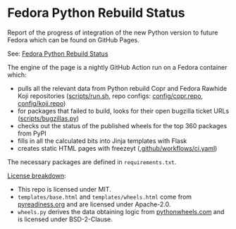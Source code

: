 # Fedora Python Rebuild Status

Report of the progress of integration of the new Python version to future Fedora which can be found on GitHub Pages.

See: [Fedora Python Rebuild Status](https://befeleme.github.io/fedora-python-rebuild-status/)

The engine of the page is a nightly GitHub Action run on a Fedora container which:
- pulls all the relevant data from Python rebuild Copr and Fedora Rawhide Koji repositories ([scripts/run.sh](scripts/run.sh), repo configs: [config/copr.repo](config/copr.repo), [config/koji.repo](config/koji.repo))
- for packages that failed to build, looks for their open bugzilla ticket URLs ([scripts/bugzillas.py](scripts/bugzillas.py))
- checks out the status of the published wheels for the top 360 packages from PyPI
- fills in all the calculated bits into Jinja templates with Flask
- creates static HTML pages with freezeyt ([.github/workflows/ci.yaml](.github/workflows/ci.yaml))

The necessary packages are defined in `requirements.txt`.

[License breakdown](LICENSES.txt):
- This repo is licensed under MIT.
- `templates/base.html` and `templates/wheels.html` come from [pyreadiness.org](https://github.com/di/pyreadiness/) and are licensed under Apache-2.0.
- `wheels.py` derives the data obtaining logic from [pythonwheels.com](https://pythonwheels.com/) and is licensed under BSD-2-Clause.
